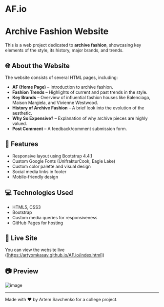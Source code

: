 # AF.io
# Archive Fashion Website

This is a web project dedicated to **archive fashion**, showcasing key elements of the style, its history, major brands, and trends.

## 🌐 About the Website

The website consists of several HTML pages, including:
- **AF (Home Page)** – Introduction to archive fashion.
- **Fashion Trends** – Highlights of current and past trends in the style.
- **Key Brands** – Overview of influential fashion houses like Balenciaga, Maison Margiela, and Vivienne Westwood.
- **History of Archive Fashion** – A brief look into the evolution of the aesthetic.
- **Why So Expensive?** – Explanation of why archive pieces are highly valued.
- **Post Comment** – A feedback/comment submission form.

## 🎨 Features

- Responsive layout using Bootstrap 4.4.1
- Custom Google Fonts (UnifrakturCook, Eagle Lake)
- Custom color palette and visual design
- Social media links in footer
- Mobile-friendly design

## 💻 Technologies Used

- HTML5, CSS3
- Bootstrap
- Custom media queries for responsiveness
- GitHub Pages for hosting

## 🔗 Live Site

You can view the website live ([https://artyomkasav.github.io/AF.io/index.html])

## 📷 Preview
![image](https://github.com/user-attachments/assets/e33477e7-9908-4334-93f1-770802c294fa)



---

Made with ❤️ by Artem Savchenko for a college project.
